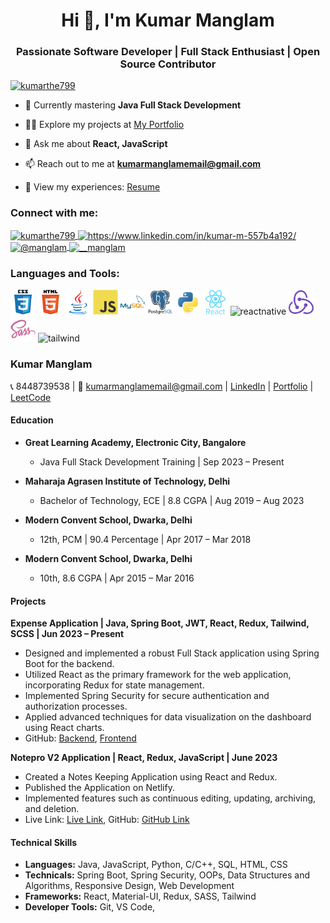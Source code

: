 
<h1 align="center">Hi 👋, I'm Kumar Manglam</h1>
<h3 align="center">Passionate Software Developer | Full Stack Enthusiast | Open Source Contributor</h3>

<p align="left"> 
  <a href="https://twitter.com/kumarthe799" target="blank">
    <img src="https://img.shields.io/twitter/follow/kumarthe799?logo=twitter&style=for-the-badge" alt="kumarthe799" />
  </a>
</p>

- 🌱 Currently mastering **Java Full Stack Development**

- 👨‍💻 Explore my projects at [My Portfolio](https://kumarmanglam.netlify.app/)

- 💬 Ask me about **React, JavaScript**

- 📫 Reach out to me at <a href="mailto:m.kumarmanglamemail@gmail.com" target="_blank">**kumarmanglamemail@gmail.com**</a>

- 📄 View my experiences: [Resume](https://kumarmanglam.netlify.app/static/media/Kumar_Resume.8ce851b59f7cfa42b67a.pdf)

<h3 align="left">Connect with me:</h3>
<p align="left">
  <a href="https://twitter.com/kumarthe799" target="blank">
    <img align="center" src="https://raw.githubusercontent.com/rahuldkjain/github-profile-readme-generator/master/src/images/icons/Social/twitter.svg" alt="kumarthe799" height="30" width="40" />
  </a>
  <a href="https://linkedin.com/in/https://www.linkedin.com/in/kumar-m-557b4a192/" target="blank">
    <img align="center" src="https://raw.githubusercontent.com/rahuldkjain/github-profile-readme-generator/master/src/images/icons/Social/linked-in-alt.svg" alt="https://www.linkedin.com/in/kumar-m-557b4a192/" height="30" width="40" />
  </a>
  <a href="https://hashnode.com/@manglam" target="blank">
    <img align="center" src="https://raw.githubusercontent.com/rahuldkjain/github-profile-readme-generator/master/src/images/icons/Social/hashnode.svg" alt="@manglam" height="30" width="40" />
  </a>
  <a href="https://www.leetcode.com/__manglam" target="blank">
    <img align="center" src="https://raw.githubusercontent.com/rahuldkjain/github-profile-readme-generator/master/src/images/icons/Social/leet-code.svg" alt="__manglam" height="30" width="40" />
  </a>
</p>

<h3 align="left">Languages and Tools:</h3>
<p align="left">
  <img src="https://raw.githubusercontent.com/devicons/devicon/master/icons/css3/css3-original-wordmark.svg" alt="css3" width="40" height="40"/>
  <img src="https://raw.githubusercontent.com/devicons/devicon/master/icons/html5/html5-original-wordmark.svg" alt="html5" width="40" height="40"/>
  <img src="https://raw.githubusercontent.com/devicons/devicon/master/icons/java/java-original.svg" alt="java" width="40" height="40"/>
  <img src="https://raw.githubusercontent.com/devicons/devicon/master/icons/javascript/javascript-original.svg" alt="javascript" width="40" height="40"/>
  <img src="https://raw.githubusercontent.com/devicons/devicon/master/icons/mysql/mysql-original-wordmark.svg" alt="mysql" width="40" height="40"/>
  <img src="https://raw.githubusercontent.com/devicons/devicon/master/icons/postgresql/postgresql-original-wordmark.svg" alt="postgresql" width="40" height="40"/>
  <img src="https://raw.githubusercontent.com/devicons/devicon/master/icons/python/python-original.svg" alt="python" width="40" height="40"/>
  <img src="https://raw.githubusercontent.com/devicons/devicon/master/icons/react/react-original-wordmark.svg" alt="react" width="40" height="40"/>
  <img src="https://reactnative.dev/img/header_logo.svg" alt="reactnative" width="40" height="40"/>
  <img src="https://raw.githubusercontent.com/devicons/devicon/master/icons/redux/redux-original.svg" alt="redux" width="40" height="40"/>
  <img src="https://raw.githubusercontent.com/devicons/devicon/master/icons/sass/sass-original.svg" alt="sass" width="40" height="40"/>
  <img src="https://www.vectorlogo.zone/logos/tailwindcss/tailwindcss-icon.svg" alt="tailwind" width="40" height="40"/>
</p>

### Kumar Manglam

📞 8448739538 | 📧 kumarmanglamemail@gmail.com | [LinkedIn](https://www.linkedin.com/in/kumar-m-557b4a192/) | [Portfolio](https://kumarmanglam.netlify.app/) | [LeetCode](https://www.leetcode.com/__manglam)

#### Education

- **Great Learning Academy, Electronic City, Bangalore**
  - Java Full Stack Development Training | Sep 2023 – Present

- **Maharaja Agrasen Institute of Technology, Delhi**
  - Bachelor of Technology, ECE | 8.8 CGPA | Aug 2019 – Aug 2023

- **Modern Convent School, Dwarka, Delhi**
  - 12th, PCM | 90.4 Percentage | Apr 2017 – Mar 2018

- **Modern Convent School, Dwarka, Delhi**
  - 10th, 8.6 CGPA | Apr 2015 – Mar 2016

#### Projects

**Expense Application | Java, Spring Boot, JWT, React, Redux, Tailwind, SCSS | Jun 2023 – Present**
- Designed and implemented a robust Full Stack application using Spring Boot for the backend.
- Utilized React as the primary framework for the web application, incorporating Redux for state management.
- Implemented Spring Security for secure authentication and authorization processes.
- Applied advanced techniques for data visualization on the dashboard using React charts.
- GitHub: [Backend](<Backend GitHub Link>), [Frontend](<Frontend GitHub Link>)

**Notepro V2 Application | React, Redux, JavaScript | June 2023**
- Created a Notes Keeping Application using React and Redux.
- Published the Application on Netlify.
- Implemented features such as continuous editing, updating, archiving, and deletion.
- Live Link: [Live Link](<Live Link>), GitHub: [GitHub Link](<GitHub Link>)

#### Technical Skills

- **Languages:** Java, JavaScript, Python, C/C++, SQL, HTML, CSS
- **Technicals:** Spring Boot, Spring Security, OOPs, Data Structures and Algorithms, Responsive Design, Web Development
- **Frameworks:** React, Material-UI, Redux, SASS, Tailwind
- **Developer Tools:** Git, VS Code,
